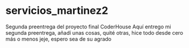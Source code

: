 # servicios_martinez2
Segunda preentrega del proyecto final CoderHouse
Aquí entrego mi segunda preentrega, añadí unas cosas, quité otras, hice todo desde cero más o menos jeje, espero sea de su agrado
